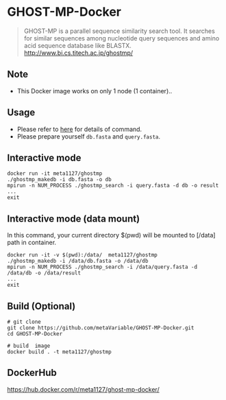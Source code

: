 # GHOST-MP-Docker

> GHOST-MP is a parallel sequence similarity search tool. It searches for similar sequences among nucleotide query sequences and amino acid sequence database like BLASTX.
> http://www.bi.cs.titech.ac.jp/ghostmp/

## Note
* This Docker image works on only 1 node (1 container)..

## Usage 
* Please refer to [here](http://www.bi.cs.titech.ac.jp/ghostmp/manual.html) for details of command.
* Please prepare yourself `db.fasta` and `query.fasta`.

## Interactive mode
```
docker run -it meta1127/ghostmp
./ghostmp_makedb -i db.fasta -o db
mpirun -n NUM_PROCESS ./ghostmp_search -i query.fasta -d db -o result
...
exit
```
## Interactive mode (data mount)
In this command, your current directory $(pwd) will be mounted to [/data] path in container.
```
docker run -it -v $(pwd):/data/  meta1127/ghostmp
./ghostmp_makedb -i /data/db.fasta -o /data/db
mpirun -n NUM_PROCESS ./ghostmp_search -i /data/query.fasta -d /data/db -o /data/result
...
exit
```

## Build (Optional)
```
# git clone
git clone https://github.com/metaVariable/GHOST-MP-Docker.git
cd GHOST-MP-Docker

# build  image
docker build . -t meta1127/ghostmp
```

## DockerHub
https://hub.docker.com/r/meta1127/ghost-mp-docker/
